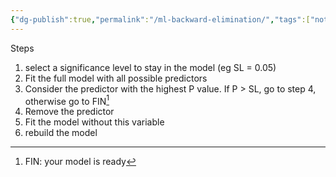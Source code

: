 ```yaml
---
{"dg-publish":true,"permalink":"/ml-backward-elimination/","tags":["notes"],"created":"2024-07-06T19:50:05.853+05:30","updated":"2024-07-06T19:50:05.853+05:30"}
---
```


Steps
1. select a significance level to stay in the model (eg SL = 0.05)
2. Fit the full model with all possible predictors
3. Consider the predictor with the highest P value. If P > SL, go to step 4, otherwise go to FIN[^1]
4. Remove the predictor
5. Fit the model without this variable
6. rebuild the model

[^1]: FIN: your model is ready